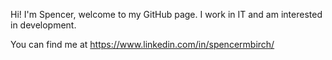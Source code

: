 Hi!
I'm Spencer, welcome to my GitHub page. I work in IT and am interested in development.


You can find me at https://www.linkedin.com/in/spencermbirch/

<!---
smbirch/smbirch is a ✨ special ✨ repository because its `README.md` (this file) appears on your GitHub profile.
You can click the Preview link to take a look at your changes.
--->
